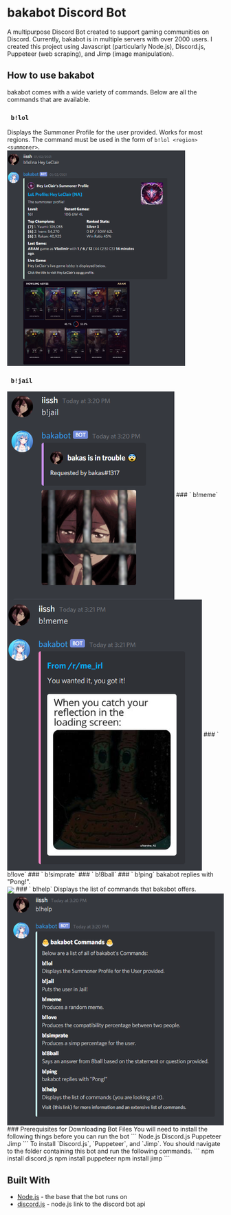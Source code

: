# bakabot Discord Bot
A multipurpose Discord Bot created to support gaming communities on Discord. Currently, bakabot is in multiple servers with over 2000 users. I created this project using Javascript (particularly Node.js), Discord.js, Puppeteer (web scraping), and Jimp (image manipulation).

## How to use bakabot
bakabot comes with a wide variety of commands. Below are all the commands that are available.

### ` b!lol`
Displays the Summoner Profile for the user provided. Works for most regions. The command must be used in the form of `b!lol <region> <summoner>`. <br/>
<img align="center" src="readme-imgs/b!lol.png" height="500" width="auto"/>
### ` b!jail`
<img align="center" src="readme-imgs/b!jail.png"/>
### ` b!meme`
<img align="center" src="readme-imgs/b!meme.png"/>
### ` b!love`
### ` b!simprate`
### ` b!8ball`
### ` b!ping`
bakabot replies with "Pong!". <br/>
<img align="center" src="readme-imgs/b!pong.png"/>
### ` b!help`
Displays the list of commands that bakabot offers. <br/>
<img align="center" src="readme-imgs/b!help.png"/>
### Prerequisites for Downloading Bot Files
You will need to install the following things before you can run the bot
```
Node.js
Discord.js
Puppeteer
Jimp
```
To install `Discord.js`, `Puppeteer`, and `Jimp`. You should navigate to the folder containing this bot and run the following commands.
```
npm install discord.js
npm install puppeteer
npm install jimp
```


## Built With

* [Node.js](https://nodejs.org/en/) - the base that the bot runs on
* [discord.js](https://discord.js.org/#/) - node.js link to the discord bot api
